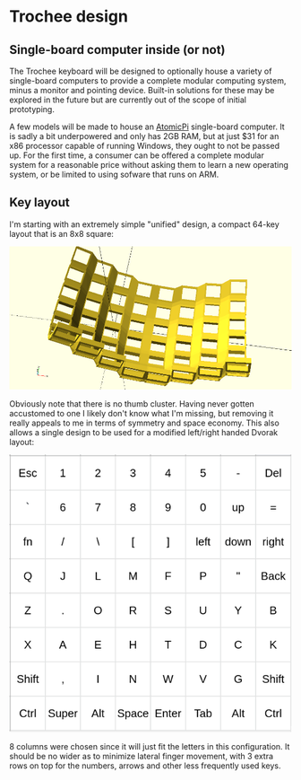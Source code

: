 # Trochee design

## Single-board computer inside (or not)

The Trochee keyboard will be designed to optionally house a variety of single-board computers to provide a complete modular computing system, minus a monitor and pointing device. Built-in solutions for these may be explored in the future but are currently out of the scope of initial prototyping.

A few models will be made to house an [AtomicPi](https://www.amazon.com/Atomic-Pi-High-Speed-Peripheral/dp/B07N298F2B) single-board computer. It is sadly a bit underpowered and only has 2GB RAM, but at just $31 for an x86 processor capable of running Windows, they ought to not be passed up. For the first time, a consumer can be offered a complete modular system for a reasonable price without asking them to learn a new operating system, or be limited to using sofware that runs on ARM.

## Key layout

I'm starting with an extremely simple "unified" design, a compact 64-key layout that is an 8x8 square:

![Unified design](../resources/switch-holes.png)

Obviously note that there is no thumb cluster. Having never gotten accustomed to one I likely don't know what I'm missing, but removing it really appeals to me in terms of symmetry and space economy. This also allows a single design to be used for a modified left/right handed Dvorak layout:

![Right-hand Dvorak](../resources/trochee-layout.png)

8 columns were chosen since it will just fit the letters in this configuration. It should be no wider as to minimize lateral finger movement, with 3 extra rows on top for the numbers, arrows and other less frequently used keys.
